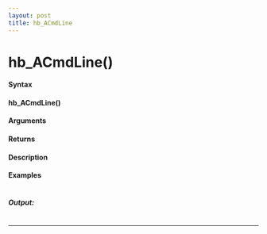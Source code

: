 ```yaml
---
layout: post
title: hb_ACmdLine
---
```


# hb_ACmdLine()


#### Syntax

#### hb_ACmdLine()

#### Arguments

#### Returns

#### Description

#### Examples

```

```

##### Output:

```

```

---